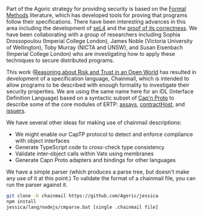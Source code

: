 Part of the Agoric strategy for providing security is based on the
[Formal Methods](https://agoric.com/papers/#formal-reasoning) literature, which has developed
tools for proving that programs follow their specifications. There have been interesting
advances in this area including the development of
[seL4](https://sel4.systems/Info/FAQ/proof.pml) and the
[proof of its correctness](https://sel4.systems/Info/FAQ/proof.pml). We have been collaborating
with a group of researchers including Sophia Drossopoulou (Imperial College London), James
Noble (Victoria University of Wellington), Toby Murray (NICTA and UNSW), and Susan Eisenbach
(Imperial College London) who are investigating how to apply these techniques to secure
distributed programs.

This work
([Reasoning about Risk and Trust in an Open World](https://ai.google/research/pubs/pub44272)
has resulted in development of a specification language, Chainmail, which is intended to allow
programs to be described with enough formality to investigate their security properties. We are
using the same name here for an IDL (Interface Definition Language) based on a syntactic subset
of [Cap'n Proto](https://capnproto.org/language.html#generic-methods) to describe some of the
core modules of ERTP: 
[assays](https://github.com/Agoric/ERTP/blob/master/core/assays.chainmail),
[contractHost](https://github.com/Agoric/ERTP/blob/master/core/contractHost.chainmail), and
[issuers](https://github.com/Agoric/ERTP/blob/master/core/issuers.chainmail).

We have several other ideas for making use of chainmail descriptions:

* We might enable our CapTP protocol to detect and enforce compliance with object interfaces
* Generate TypeScript code to cross-check type consistency
* Validate inter-object calls within Vats using membranes
* Generate Capn Proto adapters and bindings for other languages

We have a simple parser (which produces a parse tree, but doesn't make any use of it at this
point.) To validate the format of a chainmail file, you can run the parser against it.

```bash
git clone -b chainmail https://github.com/Agoric/jessica
npm install
jessica/lang/nodejs/cmparse.bat [single .chainmail file]
```




